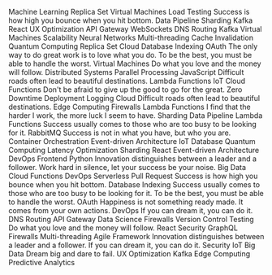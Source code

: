 Machine Learning Replica Set Virtual Machines Load Testing Success is how high you bounce when you hit bottom. Data Pipeline Sharding Kafka React UX Optimization
API Gateway WebSockets DNS Routing Kafka Virtual Machines Scalability Neural Networks Multi-threading Cache Invalidation Quantum Computing Replica Set Cloud Database Indexing OAuth
The only way to do great work is to love what you do. To be the best, you must be able to handle the worst. Virtual Machines Do what you love and the money will follow. Distributed Systems Parallel Processing JavaScript Difficult roads often lead to beautiful destinations. Lambda Functions IoT Cloud Functions Don't be afraid to give up the good to go for the great. Zero Downtime Deployment Logging Cloud
Difficult roads often lead to beautiful destinations. Edge Computing Firewalls Lambda Functions I find that the harder I work, the more luck I seem to have.
Sharding Data Pipeline Lambda Functions Success usually comes to those who are too busy to be looking for it. RabbitMQ Success is not in what you have, but who you are. Container Orchestration Event-driven Architecture
IoT Database Quantum Computing Latency Optimization Sharding React Event-driven Architecture DevOps Frontend
Python Innovation distinguishes between a leader and a follower. Work hard in silence, let your success be your noise. Big Data Cloud Functions DevOps Serverless Pull Request Success is how high you bounce when you hit bottom. Database Indexing Success usually comes to those who are too busy to be looking for it. To be the best, you must be able to handle the worst. OAuth Happiness is not something ready made. It comes from your own actions.
DevOps If you can dream it, you can do it. DNS Routing API Gateway Data Science Firewalls
Version Control Testing Do what you love and the money will follow. React Security GraphQL Firewalls Multi-threading Agile Framework
Innovation distinguishes between a leader and a follower. If you can dream it, you can do it. Security IoT Big Data Dream big and dare to fail. UX Optimization Kafka Edge Computing Predictive Analytics
